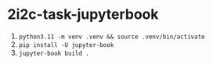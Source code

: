# 2i2c-task-jupyterbook

1. `python3.11 -m venv .venv && source .venv/bin/activate`
2. `pip install -U jupyter-book`
3. `jupyter-book build .`